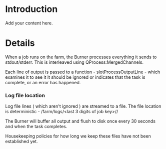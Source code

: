 # Introduction #

Add your content here.


# Details #

When a job runs on the farm, the Burner processes everything it sends to stdout/stderr. This is interleaved using QProcess:MergedChannels.

Each line of output is passed to a function - slotProcessOutputLine - which examines it to see it it should be ignored or indicates that the task is complete, or an error has happened.


### Log file location ###

Log file lines ( which aren't ignored ) are streamed to a file. The file location is deterministic - /farm/logs/<last 3 digits of job key>/<job key>/

The Burner will buffer all output and flush to disk once every 30 seconds and when the task completes.

Housekeeping policies for how long we keep these files have not been established yet.